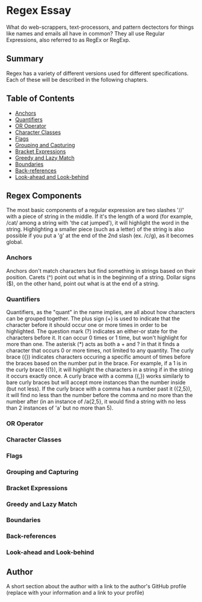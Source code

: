 # Regex Essay

What do web-scrappers, text-processors, and pattern dectectors for things like names and emails all have in common? They all use Regular Expressions, also referred to as RegEx or RegExp.

## Summary

Regex has a variety of different versions used for different specifications. Each of these will be described in the following chapters.

## Table of Contents

- [Anchors](#anchors)
- [Quantifiers](#quantifiers)
- [OR Operator](#or-operator)
- [Character Classes](#character-classes)
- [Flags](#flags)
- [Grouping and Capturing](#grouping-and-capturing)
- [Bracket Expressions](#bracket-expressions)
- [Greedy and Lazy Match](#greedy-and-lazy-match)
- [Boundaries](#boundaries)
- [Back-references](#back-references)
- [Look-ahead and Look-behind](#look-ahead-and-look-behind)

## Regex Components

The most basic components of a regular expression are two slashes '//' with a piece of string in the middle. If it's the length of a word (for example, /cat/ among a string with 'the cat jumped'), it will highlight the word in the string. Highlighting a smaller piece (such as a letter) of the string is also possible if you put a 'g' at the end of the 2nd slash (ex. /c/g), as it becomes global.

### Anchors

Anchors don't match characters but find something in strings based on their position. 
Carets (^) point out what is in the beginning of a string. 
Dollar signs ($), on the other hand, point out what is at the end of a string.

### Quantifiers

Quantifiers, as the "quant" in the name implies, are all about how characters can be grouped together. 
The plus sign (+) is used to indicate that the character before it should occur one or more times in order to be highlighted. 
The question mark (?) indicates an either-or state for the characters before it. It can occur 0 times or 1 time, but won't highlight for more than one.
The asterisk (*) acts as both a + and ? in that it finds a character that occurs 0 or more times, not limited to any quantity.
The curly brace ({}) indicates characters occuring a specific amount of times before the braces based on the number put in the brace. For example, if a 1 is in the curly brace ({1}), it will highlight the characters in a string if in the string it occurs exactly once.
A curly brace with a comma ({,}) works similarly to bare curly braces but will accept more instances than the number inside (but not less).
If the curly brace with a comma has a number past it ({2,5}), it will find no less than the number before the comma and no more than the number after (in an instance of /a{2,5}, it would find a string with no less than 2 instances of 'a' but no more than 5).

### OR Operator

### Character Classes

### Flags

### Grouping and Capturing

### Bracket Expressions

### Greedy and Lazy Match

### Boundaries

### Back-references

### Look-ahead and Look-behind

## Author

A short section about the author with a link to the author's GitHub profile (replace with your information and a link to your profile)
